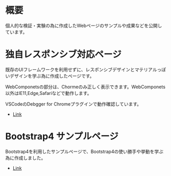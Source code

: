 # 概要

個人的な検証・実験の為に作成したWebページのサンプルや成果などを公開しています。

# 独自レスポンシブ対応ページ

既存のUIフレームワークを利用せずに、レスポンシブデザインとマテリアルっぽいデザインを学ぶ為に作成したページです。

WebComponetsの部分は、Chormeのみ正しく表示できます。WebComponets以外はIE11,Edge,Safariなどで動作します。

VSCodeのDebgger for Chromeプラグインで動作確認しています。

* [Link](https://kght6123.github.io/simple/top.html)


# Bootstrap4 サンプルページ

Bootstrap4を利用したサンプルページで、Bootstrap4の使い勝手や挙動を学ぶ為に作成しました。

* [Link](https://kght6123.github.io/bootstrap4-sample/index.html)


